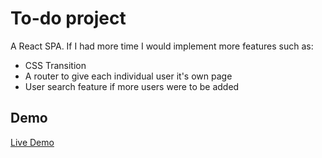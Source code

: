 # To-do project

A React SPA. If I had more time I would implement more features such as:

- CSS Transition
- A router to give each individual user it's own page
- User search feature if more users were to be added

## Demo

[Live Demo](https://alberinea.github.io/to-do)
